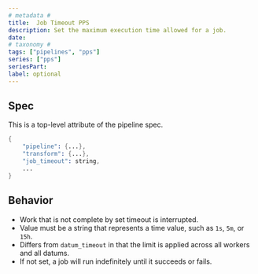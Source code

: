 ```yaml
---
# metadata # 
title:  Job Timeout PPS
description: Set the maximum execution time allowed for a job.
date: 
# taxonomy #
tags: ["pipelines", "pps"]
series: ["pps"]
seriesPart:
label: optional
---
```

## Spec 
This is a top-level attribute of the pipeline spec. 

```s
{
    "pipeline": {...},
    "transform": {...},
    "job_timeout": string,
    ...
}

```

## Behavior 

- Work that is not complete by set timeout is interrupted.
- Value must be a string that represents a time value, such as `1s`, `5m`, or `15h`. 
- Differs from `datum_timeout` in that the limit is applied across all workers and all datums. 
- If not set, a job will run indefinitely until it succeeds or fails.



